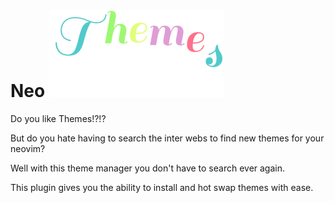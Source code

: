 # Neo ![Alt_Text](./img/themes.gif)

Do you like Themes!?!?

But do you hate having to search the inter webs to find new themes for your neovim?

Well with this theme manager you don't have to search ever again.

This plugin gives you the ability to install and hot swap themes with ease.
